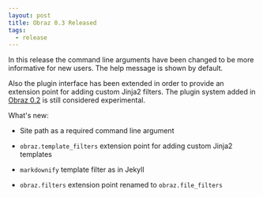```yaml
---
layout: post
title: Obraz 0.3 Released
tags:
  - release
---
```


In this release the command line arguments have been changed to be more
informative for new users. The help message is shown by default.

Also the plugin interface has been extended in order to provide an extension
point for adding custom Jinja2 filters. The plugin system added in
[Obraz 0.2][1] is still considered experimental.

What's new:

* Site path as a required command line argument
* `obraz.template_filters` extension point for adding custom Jinja2
  templates
* `markdownify` template filter as in Jekyll
* `obraz.filters` extension point renamed to `obraz.file_filters`


  [1]: https://obraz.pirx.ru/2012/06/02/obraz-0.2.html

